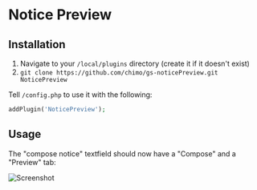 # Notice Preview

## Installation

1. Navigate to your `/local/plugins` directory (create it if it doesn't exist)
1. `git clone https://github.com/chimo/gs-noticePreview.git NoticePreview`

Tell `/config.php` to use it with the following:
```php
addPlugin('NoticePreview');
```

## Usage

The "compose notice" textfield should now have a "Compose" and a "Preview" tab:

![Screenshot](https://code.chromic.org/chimo/gs-noticePreview/raw/master/screenshot.png)


